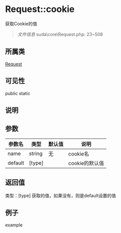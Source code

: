 # Request::cookie
获取Cookie的值
> *文件信息* suda\core\Request.php: 23~508
## 所属类 

[Request](../Request.md)

## 可见性

  public  static
## 说明



## 参数

| 参数名 | 类型 | 默认值 | 说明 |
|--------|-----|-------|-------|
| name |  string | 无 |  cookie名 |
| default |  [type] |  |  cookie的默认值 |

## 返回值
类型：[type]
 获取的值，如果没有，则是default设置的值

## 例子

example